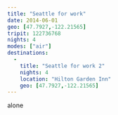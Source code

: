 ```yaml
---
title: "Seattle for work"
date: 2014-06-01
geo: [47.7927,-122.21565]
tripit: 122736768
nights: 4
modes: ["air"]
destinations:
  -
    title: "Seattle for work 2"
    nights: 4
    location: "Hilton Garden Inn"
    geo: [47.7927,-122.21565]
---
```


alone

